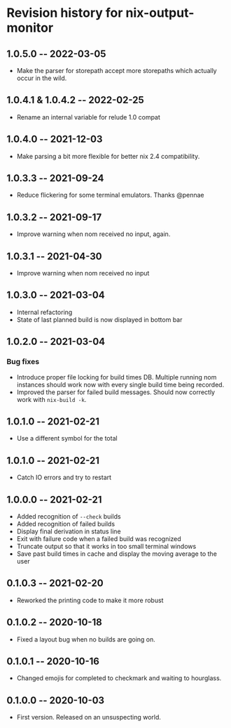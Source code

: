 # Revision history for nix-output-monitor

## 1.0.5.0 -- 2022-03-05
 * Make the parser for storepath accept more storepaths which actually occur in the wild.

## 1.0.4.1 & 1.0.4.2 -- 2022-02-25
 * Rename an internal variable for relude 1.0 compat

## 1.0.4.0 -- 2021-12-03
 * Make parsing a bit more flexible for better nix 2.4 compatibility.

## 1.0.3.3 -- 2021-09-24
 * Reduce flickering for some terminal emulators. Thanks @pennae

## 1.0.3.2 -- 2021-09-17
 * Improve warning when nom received no input, again.

## 1.0.3.1 -- 2021-04-30
 * Improve warning when nom received no input

## 1.0.3.0 -- 2021-03-04

* Internal refactoring
* State of last planned build is now displayed in bottom bar

## 1.0.2.0 -- 2021-03-04

### Bug fixes

* Introduce proper file locking for build times DB. Multiple running nom instances should work now with every single build time being recorded.
* Improved the parser for failed build messages. Should now correctly work with `nix-build -k`.

## 1.0.1.0 -- 2021-02-21

* Use a different symbol for the total

## 1.0.1.0 -- 2021-02-21

* Catch IO errors and try to restart

## 1.0.0.0 -- 2021-02-21

* Added recognition of `--check` builds
* Added recognition of failed builds
* Display final derivation in status line
* Exit with failure code when a failed build was recognized
* Truncate output so that it works in too small terminal windows
* Save past build times in cache and display the moving average to the user

## 0.1.0.3 -- 2021-02-20

* Reworked the printing code to make it more robust

## 0.1.0.2 -- 2020-10-18

* Fixed a layout bug when no builds are going on.

## 0.1.0.1 -- 2020-10-16

* Changed emojis for completed to checkmark and waiting to hourglass.

## 0.1.0.0 -- 2020-10-03

* First version. Released on an unsuspecting world.
